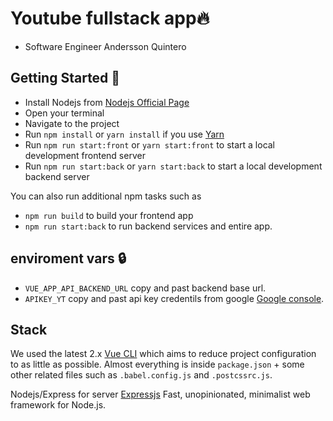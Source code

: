 # Youtube fullstack app🔥
- Software Engineer Andersson Quintero 

## Getting Started 📝 
- Install Nodejs from [Nodejs Official Page](https://nodejs.org/en/)
- Open your terminal
- Navigate to the project
- Run `npm install` or `yarn install` if you use [Yarn](https://yarnpkg.com/en/)
- Run `npm run start:front` or `yarn start:front` to start a local development frontend server 
- Run `npm run start:back` or `yarn start:back` to start a local development backend server 

You can also run additional npm tasks such as
- `npm run build` to build your frontend app
- `npm run start:back` to run backend services and entire app.

## enviroment vars 🔒 
- `VUE_APP_API_BACKEND_URL` copy and past backend base url.
- `APIKEY_YT` copy and past api key credentils from google [Google console](https://console.cloud.google.com/).
## Stack
We used the latest 2.x [Vue CLI](https://github.com/vuejs/vue-cli) which aims to reduce project configuration
to as little as possible. Almost everything is inside `package.json` + some other related files such as
`.babel.config.js` and `.postcssrc.js`.

Nodejs/Express for server [Expressjs](https://expressjs.com/) Fast, unopinionated, minimalist web framework for Node.js.
